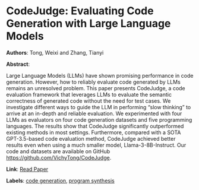 # CodeJudge: Evaluating Code Generation with Large Language Models

**Authors**: Tong, Weixi and Zhang, Tianyi

**Abstract**:

Large Language Models (LLMs) have shown promising performance in code generation. However, how to reliably evaluate code generated by LLMs remains an unresolved problem. This paper presents CodeJudge, a code evaluation framework that leverages LLMs to evaluate the semantic correctness of generated code without the need for test cases. We investigate different ways to guide the LLM in performing “slow thinking” to arrive at an in-depth and reliable evaluation. We experimented with four LLMs as evaluators on four code generation datasets and five programming languages. The results show that CodeJudge significantly outperformed existing methods in most settings. Furthermore, compared with a SOTA GPT-3.5-based code evaluation method, CodeJudge achieved better results even when using a much smaller model, Llama-3-8B-Instruct. Our code and datasets are available on GitHub https://github.com/VichyTong/CodeJudge.

**Link**: [Read Paper](https://aclanthology.org/2024.emnlp-main.1118)

**Labels**: [code generation](../../labels/code_generation.md), [program synthesis](../../labels/program_synthesis.md)
